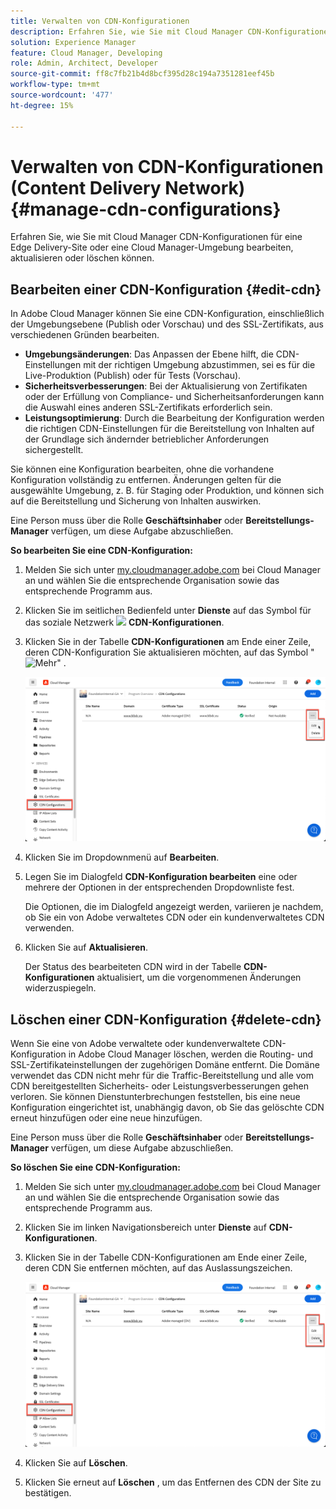 ```yaml
---
title: Verwalten von CDN-Konfigurationen
description: Erfahren Sie, wie Sie mit Cloud Manager CDN-Konfigurationen für eine Edge Delivery-Site oder eine Cloud Manager-Umgebung bearbeiten, aktualisieren oder löschen können.
solution: Experience Manager
feature: Cloud Manager, Developing
role: Admin, Architect, Developer
source-git-commit: ff8c7fb21b4d8bcf395d28c194a7351281eef45b
workflow-type: tm+mt
source-wordcount: '477'
ht-degree: 15%

---
```



# Verwalten von CDN-Konfigurationen (Content Delivery Network) {#manage-cdn-configurations}

Erfahren Sie, wie Sie mit Cloud Manager CDN-Konfigurationen für eine Edge Delivery-Site oder eine Cloud Manager-Umgebung bearbeiten, aktualisieren oder löschen können.

## Bearbeiten einer CDN-Konfiguration {#edit-cdn}

In Adobe Cloud Manager können Sie eine CDN-Konfiguration, einschließlich der Umgebungsebene (Publish oder Vorschau) und des SSL-Zertifikats, aus verschiedenen Gründen bearbeiten.

* **Umgebungsänderungen**: Das Anpassen der Ebene hilft, die CDN-Einstellungen mit der richtigen Umgebung abzustimmen, sei es für die Live-Produktion (Publish) oder für Tests (Vorschau).
* **Sicherheitsverbesserungen**: Bei der Aktualisierung von Zertifikaten oder der Erfüllung von Compliance- und Sicherheitsanforderungen kann die Auswahl eines anderen SSL-Zertifikats erforderlich sein.
* **Leistungsoptimierung**: Durch die Bearbeitung der Konfiguration werden die richtigen CDN-Einstellungen für die Bereitstellung von Inhalten auf der Grundlage sich ändernder betrieblicher Anforderungen sichergestellt.

Sie können eine Konfiguration bearbeiten, ohne die vorhandene Konfiguration vollständig zu entfernen. Änderungen gelten für die ausgewählte Umgebung, z. B. für Staging oder Produktion, und können sich auf die Bereitstellung und Sicherung von Inhalten auswirken.

Eine Person muss über die Rolle **Geschäftsinhaber** oder **Bereitstellungs-Manager** verfügen, um diese Aufgabe abzuschließen.

**So bearbeiten Sie eine CDN-Konfiguration:**

1. Melden Sie sich unter [my.cloudmanager.adobe.com](https://my.cloudmanager.adobe.com/) bei Cloud Manager an und wählen Sie die entsprechende Organisation sowie das entsprechende Programm aus.
1. Klicken Sie im seitlichen Bedienfeld unter **Dienste** auf das Symbol für das soziale Netzwerk ![ ](https://spectrum.adobe.com/static/icons/workflow_18/Smock_SocialNetwork_18_N.svg) **CDN-Konfigurationen**.
1. Klicken Sie in der Tabelle **CDN-Konfigurationen** am Ende einer Zeile, deren CDN-Konfiguration Sie aktualisieren möchten, auf das Symbol &quot;![Mehr&quot;](https://spectrum.adobe.com/static/icons/workflow_18/Smock_More_18_N.svg) .

   ![Bearbeiten einer CDN-Konfiguration](/help/implementing/cloud-manager/assets/cdn-config-edit.png)

1. Klicken Sie im Dropdownmenü auf **Bearbeiten**.
1. Legen Sie im Dialogfeld **CDN-Konfiguration bearbeiten** eine oder mehrere der Optionen in der entsprechenden Dropdownliste fest.

   Die Optionen, die im Dialogfeld angezeigt werden, variieren je nachdem, ob Sie ein von Adobe verwaltetes CDN oder ein kundenverwaltetes CDN verwenden.

1. Klicken Sie auf **Aktualisieren**.

   Der Status des bearbeiteten CDN wird in der Tabelle **CDN-Konfigurationen** aktualisiert, um die vorgenommenen Änderungen widerzuspiegeln.

<!-- ## ALTERNATE METHOD FOR EDITING A CDN CONFIGURATION from the Environments page
    
    The steps for adding a custom domain name from the **Environments** page are the same as when [adding a custom domain name from the Domain Settings page](#adding-cdn-settings), but the entry point differs. Follow these steps to add a custom domain name from the **Environments** page.
    
    1. Log into Cloud Manager at [my.cloudmanager.adobe.com](https://my.cloudmanager.adobe.com/) and select the appropriate organization and program.
    
    1. Navigate to the **Environments Detail** detail page for the environment of interest.
    
       ![Entering domain name on the Environment Details page](/help/implementing/cloud-manager/assets/cdn/environments-cdn-config.png)
    
    1. Use the **Domain Names** table to submit the custom domain name.
    
       1. Enter the custom domain name.
       1. Select the SSL certificate associated with this name from the drop-down list.
       1. Click ![Add icon](https://spectrum.adobe.com/static/icons/workflow_18/Smock_Add_18_N.svg) **Add**.
    
       ![Add a custom domain name](/help/implementing/cloud-manager/assets/cdn/cdn-create3.png)
    
    1. The **Add domain name** dialog box opens to the **Domain Name** tab. Continue as you would for [adding a custom domain name from the Domain Settings page](#adding-cdn-settings). -->

## Löschen einer CDN-Konfiguration {#delete-cdn}

Wenn Sie eine von Adobe verwaltete oder kundenverwaltete CDN-Konfiguration in Adobe Cloud Manager löschen, werden die Routing- und SSL-Zertifikateinstellungen der zugehörigen Domäne entfernt. Die Domäne verwendet das CDN nicht mehr für die Traffic-Bereitstellung und alle vom CDN bereitgestellten Sicherheits- oder Leistungsverbesserungen gehen verloren. Sie können Dienstunterbrechungen feststellen, bis eine neue Konfiguration eingerichtet ist, unabhängig davon, ob Sie das gelöschte CDN erneut hinzufügen oder eine neue hinzufügen.

Eine Person muss über die Rolle **Geschäftsinhaber** oder **Bereitstellungs-Manager** verfügen, um diese Aufgabe abzuschließen.

**So löschen Sie eine CDN-Konfiguration:**

1. Melden Sie sich unter [my.cloudmanager.adobe.com](https://my.cloudmanager.adobe.com/) bei Cloud Manager an und wählen Sie die entsprechende Organisation sowie das entsprechende Programm aus.

1. Klicken Sie im linken Navigationsbereich unter **Dienste** auf **CDN-Konfigurationen**.

1. Klicken Sie in der Tabelle CDN-Konfigurationen am Ende einer Zeile, deren CDN Sie entfernen möchten, auf das Auslassungszeichen.

   ![Löschen einer CDN-Konfiguration](/help/implementing/cloud-manager/assets/cdn-config-delete.png)

1. Klicken Sie auf **Löschen**.
1. Klicken Sie erneut auf **Löschen** , um das Entfernen des CDN der Site zu bestätigen.


